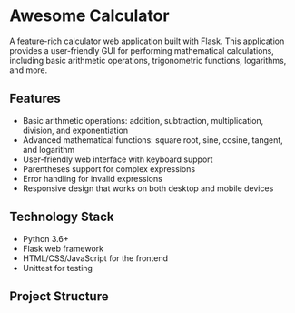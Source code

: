 # Awesome Calculator

A feature-rich calculator web application built with Flask. This application provides a user-friendly GUI for performing mathematical calculations, including basic arithmetic operations, trigonometric functions, logarithms, and more.

## Features

- Basic arithmetic operations: addition, subtraction, multiplication, division, and exponentiation
- Advanced mathematical functions: square root, sine, cosine, tangent, and logarithm
- User-friendly web interface with keyboard support
- Parentheses support for complex expressions
- Error handling for invalid expressions
- Responsive design that works on both desktop and mobile devices

## Technology Stack

- Python 3.6+
- Flask web framework
- HTML/CSS/JavaScript for the frontend
- Unittest for testing

## Project Structure